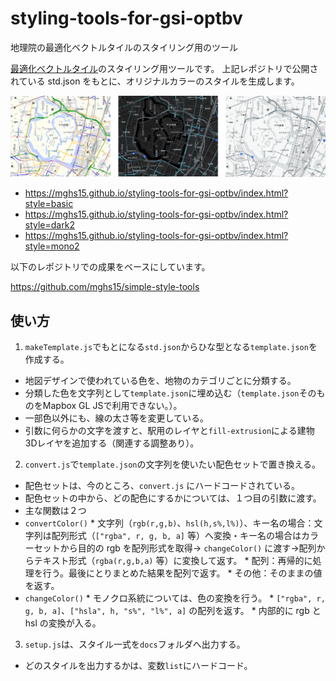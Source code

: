 # styling-tools-for-gsi-optbv
地理院の最適化ベクトルタイルのスタイリング用のツール

[最適化ベクトルタイル](https://github.com/gsi-cyberjapan/optimal_bvmap)のスタイリング用ツールです。
上記レポジトリで公開されている std.json をもとに、オリジナルカラーのスタイルを生成します。

![サンプル](./sample.png)
* https://mghs15.github.io/styling-tools-for-gsi-optbv/index.html?style=basic
* https://mghs15.github.io/styling-tools-for-gsi-optbv/index.html?style=dark2
* https://mghs15.github.io/styling-tools-for-gsi-optbv/index.html?style=mono2

以下のレポジトリでの成果をベースにしています。

https://github.com/mghs15/simple-style-tools

## 使い方
1. `makeTemplate.js`でもとになる`std.json`からひな型となる`template.json`を作成する。
  * 地図デザインで使われている色を、地物のカテゴリごとに分類する。
  * 分類した色を文字列として`template.json`に埋め込む（`template.json`そのものをMapbox GL JSで利用できない。）。
  * 一部色以外にも、線の太さ等を変更している。
  * 引数に何らかの文字を渡すと、駅用のレイヤと`fill-extrusion`による建物3Dレイヤを追加する（関連する調整あり）。
2. `convert.js`で`template.json`の文字列を使いたい配色セットで置き換える。
  * 配色セットは、今のところ、`convert.js` にハードコードされている。
  * 配色セットの中から、どの配色にするかについては、１つ目の引数に渡す。
  * 主な関数は２つ
   * `convertColor()`
    * 文字列（`rgb(r,g,b)`、`hsl(h,s%,l%)`）、キー名の場合：文字列は配列形式（`["rgba", r, g, b, a]` 等）へ変換・キー名の場合はカラーセットから目的の rgb を配列形式を取得→ `changeColor()` に渡す→配列からテキスト形式（`rgba(r,g,b,a)` 等）に変換して返す。
    * 配列：再帰的に処理を行う。最後にとりまとめた結果を配列で返す。
    * その他：そのままの値を返す。
   * `changeColor()`
    * モノクロ系統については、色の変換を行う。
    * `["rgba", r, g, b, a]`、`["hsla", h, "s%", "l%", a]` の配列を返す。
    * 内部的に rgb と hsl の変換が入る。
3. `setup.js`は、スタイル一式を`docs`フォルダへ出力する。
  * どのスタイルを出力するかは、変数`list`にハードコード。

